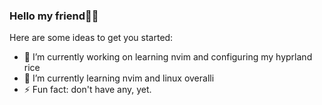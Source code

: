 ### Hello my friend🚀✨

Here are some ideas to get you started:

- 🔭 I’m currently working on learning nvim and configuring my hyprland rice
- 🌱 I’m currently learning nvim and linux overalli
- ⚡ Fun fact: don't have any, yet.
